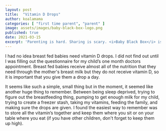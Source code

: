 ```yaml
---
layout: post
title:  "Vitamin D Drops"
author: koalamama
categories: [ "first time parent", "parent" ]
image: assets/images/baby-black-box-logo.png
published: true
date: 2021-03-15
excerpt: 'Parenting is hard. Sharing is scary. <i>Baby Black Box</i> is where real parents record their stories as they happen "mid-flight" parenthood.'
---
```


I had no idea breast fed babies need vitamin D drops. I did not find out until I was filling out the questionnaire for my child’s one month doctors appointment.  Breast fed babies receive almost all of the nutrition that they need through the mother's breast milk but they do not receive vitamin D, so it is important that you give them a drop a day. 

It seems like such a simple, small thing but in the moment, it seemed like another huge thing to remember. Between being sleep deprived, trying to figure out the breastfeeding thing, pumping to get enough milk for my child, trying to create a freezer stash, taking my vitamins, feeding the family, and making sure the drops are given. I found the easiest way to remember was to store all the vitamin’s together and keep them where you sit or on your table where you eat (if you have other children, don't forget to keep them up high).